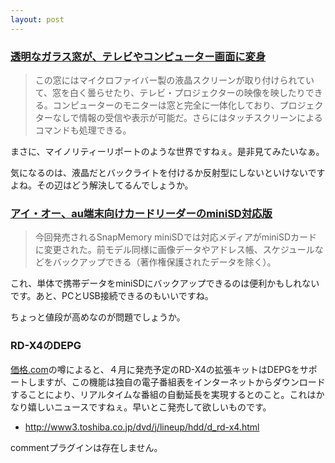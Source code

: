 ```yaml
---
layout: post
---
```

<h3><a href="http://www.hotwired.co.jp/news/news/technology/story/20040116303.html">透明なガラス窓が、テレビやコンピューター画面に変身</a></h3>
<blockquote><p>この窓にはマイクロファイバー製の液晶スクリーンが取り付けられていて、窓を白く曇らせたり、テレビ・プロジェクターの映像を映したりできる。コンピューターのモニターは窓と完全に一体化しており、プロジェクターなしで情報の受信や表示が可能だ。さらにはタッチスクリーンによるコマンドも処理できる。</p>
</blockquote>
<p>まさに、マイノリティーリポートのような世界ですねぇ。是非見てみたいなぁ。</p>
<p>気になるのは、液晶だとバックライトを付けるか反射型にしないといけないですよね。その辺はどう解決してるんでしょうか。</p>
<h3><a href="http://k-tai.impress.co.jp/cda/article/news_toppage/17216.html">アイ・オー、au端末向けカードリーダーのminiSD対応版</a></h3>
<blockquote><p>今回発売されるSnapMemory miniSDでは対応メディアがminiSDカードに変更された。前モデル同様に画像データやアドレス帳、スケジュールなどをバックアップできる（著作権保護されたデータを除く）。</p>
</blockquote>
<p>これ、単体で携帯データをminiSDにバックアップできるのは便利かもしれないです。あと、PCとUSB接続できるのもいいですね。</p>
<p>ちょっと値段が高めなのが問題でしょうか。</p>
<h3>RD-X4のDEPG</h3>
<p><a href="http://kakaku.com/bbs/Main_kakaku.asp?PrdKey=20278010071">価格.com</a>の噂によると、４月に発売予定のRD-X4の拡張キットはDEPGをサポートしますが、この機能は独自の電子番組表をインターネットからダウンロードすることにより、リアルタイムな番組の自動延長を実現するとのこと。これはかなり嬉しいニュースですねぇ。早いとこ発売して欲しいものです。</p>
<ul>
<li><a href="http://www3.toshiba.co.jp/dvd/j/lineup/hdd/d_rd-x4.html">http://www3.toshiba.co.jp/dvd/j/lineup/hdd/d_rd-x4.html</a></li>
</ul>
<p><span class="error">commentプラグインは存在しません。</span> </p>
